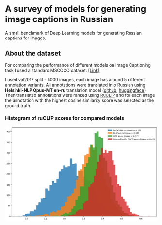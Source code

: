 # A survey of models for generating image captions in Russian
A small benchmark of Deep Learning models for generating Russian captions for images.

## About the dataset
For comparing the performance of different models on Image Captioning task I used a standard MSCOCO dataset: [[Link]](https://cocodataset.org/)

I used val2017 split - 5000 images, each image has around 5 different annotation variants. All annotations were translated into Russian using **Helsinki-NLP Opus-MT en-ru** translation model ([github](https://github.com/Helsinki-NLP/Opus-MT), [huggingface](https://huggingface.co/Helsinki-NLP/opus-mt-en-ru)). Then translated annotations were ranked using [RuCLIP](https://github.com/ai-forever/ru-clip) and for each image the annotation with the highest cosine similarity score was selected as the ground truth.

### Histogram of ruCLIP scores for compared models
![Alt text](artifacts/hist.png?raw=true "Comparison histogram")
